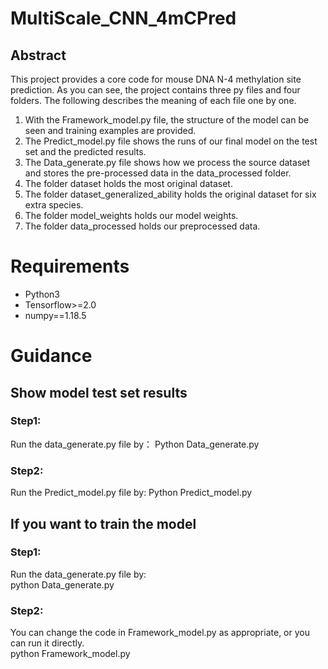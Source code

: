 # MultiScale_CNN_4mCPred
## Abstract  
This project provides a core code for mouse DNA N-4 methylation site prediction. As you can see, the project contains three py files and four folders. The following describes the meaning of each file one by one.    
1. With the Framework_model.py file, the structure of the model can be seen and training examples are provided.  
2. The Predict_model.py file shows the runs of our final model on the test set and the predicted results.  
3. The Data_generate.py file shows how we process the source dataset and stores the pre-processed data in the data_processed folder.  
4. The folder dataset holds the most original dataset.  
5. The folder dataset_generalized_ability holds the original dataset for six extra species.  
5. The folder model_weights holds our model weights.  
6. The folder data_processed holds our preprocessed data.  

# Requirements
* Python3  
* Tensorflow>=2.0  
* numpy==1.18.5 


# Guidance  

## Show model test set results  
### Step1:  
Run the data_generate.py file by： Python Data_generate.py
### Step2:  
Run the Predict_model.py file by:  Python Predict_model.py

## If you want to train the model  
### Step1:  
Run the data_generate.py file by:  
python Data_generate.py  
### Step2:  
You can change the code in Framework_model.py as appropriate, or you can run it directly.  
python Framework_model.py
